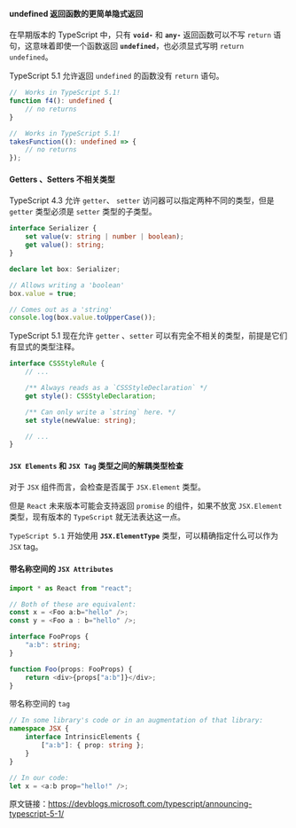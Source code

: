 #### undefined 返回函数的更简单隐式返回

在早期版本的 TypeScript 中，只有 **`void-`** 和 **`any-`** 返回函数可以不写 `return` 语句，这意味着即使一个函数返回 **`undefined`**，也必须显式写明 `return undefined`。

TypeScript 5.1 允许返回 `undefined` 的函数没有 `return` 语句。

```typescript
//  Works in TypeScript 5.1!
function f4(): undefined {
    // no returns
}

//  Works in TypeScript 5.1!
takesFunction((): undefined => {
    // no returns
});
```



#### Getters 、Setters 不相关类型

 TypeScript 4.3 允许 `getter`、 `setter` 访问器可以指定两种不同的类型，但是 `getter` 类型必须是 `setter` 类型的子类型。 

```typescript
interface Serializer {
    set value(v: string | number | boolean);
    get value(): string;
}

declare let box: Serializer;

// Allows writing a 'boolean'
box.value = true;

// Comes out as a 'string'
console.log(box.value.toUpperCase());
```



TypeScript 5.1 现在允许 `getter` 、`setter` 可以有完全不相关的类型，前提是它们有显式的类型注释。

```typescript
interface CSSStyleRule {
    // ...

    /** Always reads as a `CSSStyleDeclaration` */
    get style(): CSSStyleDeclaration;

    /** Can only write a `string` here. */
    set style(newValue: string);

    // ...
}
```



#### `JSX Elements` 和 `JSX Tag` 类型之间的解耦类型检查

对于 `JSX` 组件而言，会检查是否属于 `JSX.Element` 类型。

但是 `React` 未来版本可能会支持返回 `promise` 的组件，如果不放宽 `JSX.Element` 类型，现有版本的 `TypeScript` 就无法表达这一点。



`TypeScript 5.1` 开始使用 **`JSX.ElementType`** 类型，可以精确指定什么可以作为 `JSX` tag。

 

#### 带名称空间的 `JSX Attributes`

```typescript
import * as React from "react";

// Both of these are equivalent:
const x = <Foo a:b="hello" />;
const y = <Foo a : b="hello" />;

interface FooProps {
    "a:b": string;
}

function Foo(props: FooProps) {
    return <div>{props["a:b"]}</div>;
}
```



带名称空间的 `tag`

```typescript
// In some library's code or in an augmentation of that library:
namespace JSX {
    interface IntrinsicElements {
        ["a:b"]: { prop: string };
    }
}

// In our code:
let x = <a:b prop="hello!" />;
```



原文链接：https://devblogs.microsoft.com/typescript/announcing-typescript-5-1/
